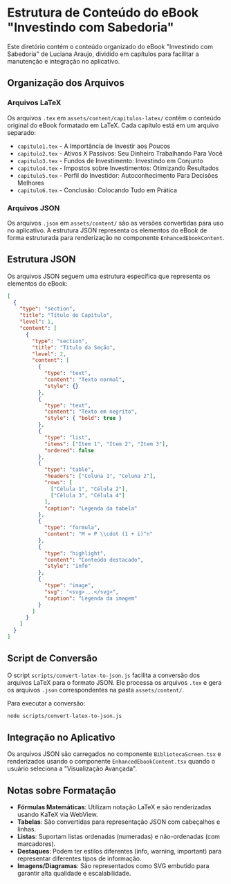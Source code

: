 # Estrutura de Conteúdo do eBook "Investindo com Sabedoria"

Este diretório contém o conteúdo organizado do eBook "Investindo com Sabedoria" de Luciana Araujo, dividido em capítulos para facilitar a manutenção e integração no aplicativo.

## Organização dos Arquivos

### Arquivos LaTeX

Os arquivos `.tex` em `assets/content/capitulos-latex/` contêm o conteúdo original do eBook formatado em LaTeX. Cada capítulo está em um arquivo separado:

- `capitulo1.tex` - A Importância de Investir aos Poucos
- `capitulo2.tex` - Ativos X Passivos: Seu Dinheiro Trabalhando Para Você
- `capitulo3.tex` - Fundos de Investimento: Investindo em Conjunto
- `capitulo4.tex` - Impostos sobre Investimentos: Otimizando Resultados
- `capitulo5.tex` - Perfil do Investidor: Autoconhecimento Para Decisões Melhores
- `capitulo6.tex` - Conclusão: Colocando Tudo em Prática

### Arquivos JSON

Os arquivos `.json` em `assets/content/` são as versões convertidas para uso no aplicativo. A estrutura JSON representa os elementos do eBook de forma estruturada para renderização no componente `EnhancedEbookContent`.

## Estrutura JSON

Os arquivos JSON seguem uma estrutura específica que representa os elementos do eBook:

```json
[
  {
    "type": "section",
    "title": "Título do Capítulo",
    "level": 1,
    "content": [
      {
        "type": "section",
        "title": "Título da Seção",
        "level": 2,
        "content": [
          {
            "type": "text",
            "content": "Texto normal",
            "style": {}
          },
          {
            "type": "text",
            "content": "Texto em negrito",
            "style": { "bold": true }
          },
          {
            "type": "list",
            "items": ["Item 1", "Item 2", "Item 3"],
            "ordered": false
          },
          {
            "type": "table",
            "headers": ["Coluna 1", "Coluna 2"],
            "rows": [
              ["Célula 1", "Célula 2"],
              ["Célula 3", "Célula 4"]
            ],
            "caption": "Legenda da tabela"
          },
          {
            "type": "formula",
            "content": "M = P \\cdot (1 + i)^n"
          },
          {
            "type": "highlight",
            "content": "Conteúdo destacado",
            "style": "info"
          },
          {
            "type": "image",
            "svg": "<svg>...</svg>",
            "caption": "Legenda da imagem"
          }
        ]
      }
    ]
  }
]
```

## Script de Conversão

O script `scripts/convert-latex-to-json.js` facilita a conversão dos arquivos LaTeX para o formato JSON. Ele processa os arquivos `.tex` e gera os arquivos `.json` correspondentes na pasta `assets/content/`.

Para executar a conversão:

```bash
node scripts/convert-latex-to-json.js
```

## Integração no Aplicativo

Os arquivos JSON são carregados no componente `BibliotecaScreen.tsx` e renderizados usando o componente `EnhancedEbookContent.tsx` quando o usuário seleciona a "Visualização Avançada".

## Notas sobre Formatação

- **Fórmulas Matemáticas**: Utilizam notação LaTeX e são renderizadas usando KaTeX via WebView.
- **Tabelas**: São convertidas para representação JSON com cabeçalhos e linhas.
- **Listas**: Suportam listas ordenadas (numeradas) e não-ordenadas (com marcadores).
- **Destaques**: Podem ter estilos diferentes (info, warning, important) para representar diferentes tipos de informação.
- **Imagens/Diagramas**: São representados como SVG embutido para garantir alta qualidade e escalabilidade.
